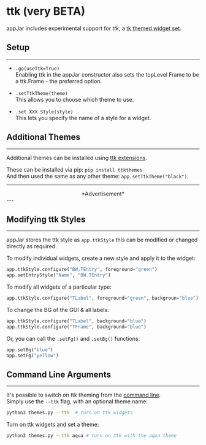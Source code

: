 # ttk (very BETA)

appJar includes experimental support for *ttk*,  a [tk themed widget set](https://docs.python.org/3/library/tkinter.ttk.html#module-tkinter.ttk).  

## Setup
---

* `.go(useTtk=True)`  
    Enabling ttk in the appJar constructor also sets the topLevel Frame to be a ttk.Frame - the preferred option.  

* `.setTtkTheme(theme)`  
    This allows you to choose which theme to use.  

* `.set XXX Style(style)`  
    This lets you specify the name of a style for a widget.  

## Additional Themes  
---
Additional themes can be installed using [ttk extensions](github.com/RedFantom/ttkthemes).  

These can be installed via pip: `pip install ttkthemes`  
And then used the same as any other theme: `app.setTtkTheme("black")`.  

---
<div style='text-align: center;'>
*Advertisement*  
<script async src="//pagead2.googlesyndication.com/pagead/js/adsbygoogle.js"></script>
<ins class="adsbygoogle"
    style="display:block"
    data-ad-format="fluid"
    data-ad-layout-key="-gw-13-4l+6+pt"
    data-ad-client="ca-pub-6185596049817878"
    data-ad-slot="5627392164"></ins>
<script>(adsbygoogle = window.adsbygoogle || []).push({});</script>
</div>
---

## Modifying ttk Styles  
---
appJar stores the ttk style as `app.ttkStyle` this can be modified or changed directly as required.  

To modify individual widgets, create a new style and apply it to the widget:  
```python
app.ttkStyle.configure("BW.TEntry", foreground="green")
app.setEntryStyle("Name", "BW.TEntry")
```

To modify all widgets of a particular type:  
```python
app.ttkStyle.configure("TLabel", foreground="green", backgroun="blue")
```

To change the BG of the GUI & all labels:  
```python
app.ttkStyle.configure("TLabel", background="blue")
app.ttkStyle.configure("TFrame", background="blue")
```

Or, you can call the `.setFg()` and `.setBg()` functions:  
```python
app.setBg("blue")
app.setFg("yellow")
```

## Command Line Arguments
---

It's possible to switch on ttk theming from the [command line](/pythonCommandLine).  
Simply use the `--ttk` flag, with an optional theme name:  

```sh
python3 themes.py --ttk  # turn on ttk widgets
```  

Turn on ttk widgets and set a theme:  

```sh
python3 themes.py --ttk aqua # turn on ttk with the aqua theme
```
